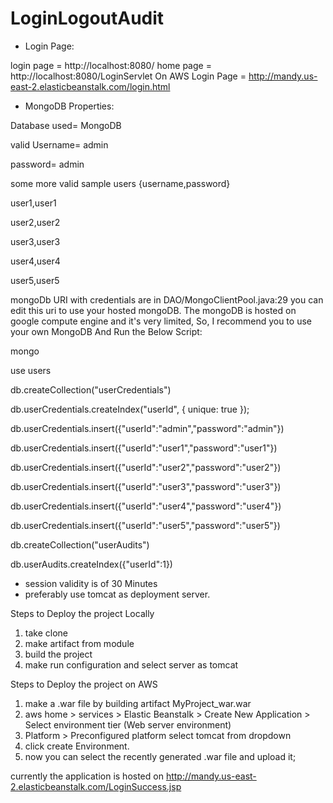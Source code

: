 # LoginLogoutAudit

* Login Page: 

login page = http://localhost:8080/
home page = http://localhost:8080/LoginServlet
On AWS Login Page = http://mandy.us-east-2.elasticbeanstalk.com/login.html
 
 * MongoDB Properties:

Database used= MongoDB

valid Username= admin

password= admin

some more valid sample users {username,password}

user1,user1

user2,user2

user3,user3

user4,user4

user5,user5

mongoDb URI with credentials are in DAO/MongoClientPool.java:29
you can edit this uri to use your hosted mongoDB.
The mongoDB is hosted on google compute engine and it's very limited, So, I recommend you to use your own MongoDB
And Run the Below Script:

mongo

use users

db.createCollection("userCredentials")

db.userCredentials.createIndex("userId", { unique: true });

db.userCredentials.insert({"userId":"admin","password":"admin"})

db.userCredentials.insert({"userId":"user1","password":"user1"})

db.userCredentials.insert({"userId":"user2","password":"user2"})

db.userCredentials.insert({"userId":"user3","password":"user3"})

db.userCredentials.insert({"userId":"user4","password":"user4"})

db.userCredentials.insert({"userId":"user5","password":"user5"})

db.createCollection("userAudits")

db.userAudits.createIndex({"userId":1})


* session validity is of 30 Minutes
* preferably use tomcat as deployment server.

Steps to Deploy the project Locally

1. take clone
2. make artifact from module
3. build the project
4. make run configuration and select server as tomcat

Steps to Deploy the project on AWS
1. make a .war file by building artifact MyProject_war.war
2. aws home > services > Elastic Beanstalk >  Create New Application > Select environment tier (Web server environment)
3. Platform > Preconfigured platform select tomcat from dropdown
4. click create Environment.
5. now you can select the recently generated .war file and upload it;

currently the application is hosted on http://mandy.us-east-2.elasticbeanstalk.com/LoginSuccess.jsp
